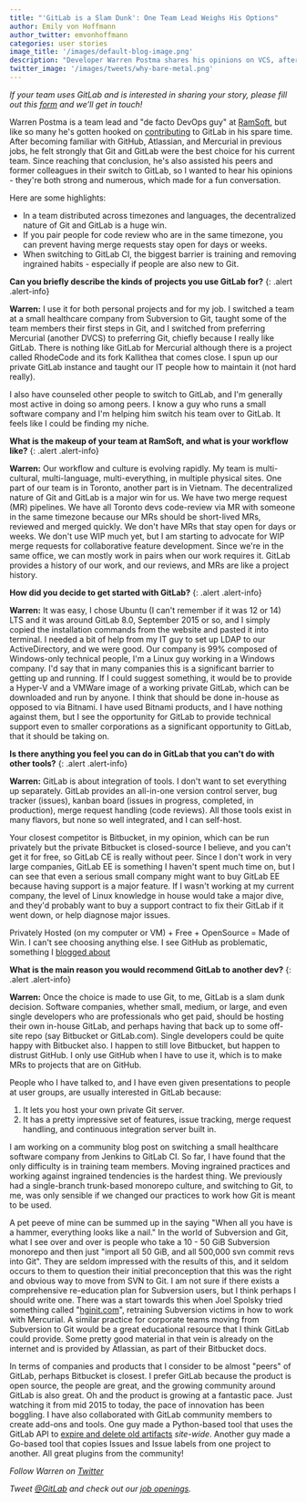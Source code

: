 ```yaml
---
title: "'GitLab is a Slam Dunk': One Team Lead Weighs His Options"
author: Emily von Hoffmann
author_twitter: emvonhoffmann
categories: user stories
image_title: '/images/default-blog-image.png'
description: "Developer Warren Postma shares his opinions on VCS, after years of trying out all the alternatives."
twitter_image: '/images/tweets/why-bare-metal.png'
---
```


_If your team uses GitLab and is interested in sharing your story, please fill out this [form]( https://docs.google.com/a/gitlab.com/forms/d/1K8ZTS1QvSSPos6mVh1ol8ZyagInYctX3fb9eglzeK70/edit)  and we’ll get in touch!_

Warren Postma is a team lead and "de facto DevOps guy" at [RamSoft](https://www.ramsoft.com/), but like so many he's gotten hooked on [contributing](https://gitlab.com/warren.postma) to GitLab in his spare time. After becoming familiar with GitHub, Atlassian, and Mercurial in previous jobs, he felt strongly that Git and GitLab were the best choice for his current team. Since reaching that conclusion, he's also assisted his peers and former colleagues in their switch to GitLab, so I wanted to hear his opinions - they're both strong and numerous, which made for a fun conversation.

<!--more-->

Here are some highlights:
* In a team distributed across timezones and languages, the decentralized nature of Git and GitLab is a huge win.
* If you pair people for code review who are in the same timezone, you can prevent having merge requests stay open for days or weeks.
* When switching to GitLab CI, the biggest barrier is training and removing ingrained habits - especially if people are also new to Git.

**Can you briefly describe the kinds of projects you use GitLab for?**
{: .alert .alert-info}

**Warren:** I use it for both personal projects and for my job. I switched a team at a small healthcare company from Subversion to Git, taught some of the team members their first steps in Git, and I switched from preferring Mercurial (another DVCS) to preferring Git, chiefly because I really like GitLab. There is nothing like GitLab for Mercurial although there is a project called RhodeCode and its fork Kallithea that comes close.  I spun up our private GitLab instance and taught our IT people how to maintain it (not hard really).

I also have counseled other people to switch to GitLab, and I'm generally most active in doing so among peers. I know a guy who runs a small software company and I'm helping him switch his team over to GitLab. It feels like I could be finding my niche.

**What is the makeup of your team at RamSoft, and what is your workflow like?**
{: .alert .alert-info}

**Warren:** Our workflow and culture is evolving rapidly. My team is multi-cultural, multi-language, multi-everything, in multiple physical sites.  One part of our team is in Toronto, another part is in Vietnam. The decentralized nature of Git and GitLab is a major win for us. We have two merge request (MR) pipelines. We have all Toronto devs code-review via MR with someone in the same timezone because our MRs should be short-lived MRs, reviewed and merged quickly.  We don't have MRs that stay open for days or weeks.  We don't use WIP much yet, but I am starting to advocate for WIP merge requests for collaborative feature development. Since we're in the same office, we can mostly work in pairs when our work requires it. GitLab provides a history of our work, and our reviews, and MRs are like a project history.

**How did you decide to get started with GitLab?**
{: .alert .alert-info}

**Warren:** It was easy, I chose Ubuntu (I can't remember if it was 12 or 14) LTS and it was around GitLab 8.0, September 2015 or so, and I simply copied the installation commands from the website and pasted it into terminal.  I needed a bit of help from my IT guy to set up LDAP to our ActiveDirectory, and we were good.
Our company is 99% composed of Windows-only technical people, I'm a Linux guy working in a Windows company.  I'd say that in many companies this is a significant barrier to getting up and running.  If I could suggest something, it would be to provide a Hyper-V and a VMWare image of a working private GitLab, which can be downloaded and run by anyone. I think that should be done in-house as opposed to via Bitnami. I have used Bitnami products, and I have nothing against them, but I see the opportunity for GitLab to provide technical support even to smaller corporations as a significant opportunity to GitLab, that it should be taking on.

**Is there anything you feel you can do in GitLab that you can't do with other tools?**
{: .alert .alert-info}

**Warren:** GitLab is about integration of tools. I don't want to set everything up separately. GitLab provides an all-in-one version control server, bug tracker (issues), kanban board (issues in progress, completed, in production), merge request handling (code reviews). All those tools exist in many flavors, but none so well integrated, and I can self-host.

Your closest competitor is Bitbucket, in my opinion, which can be run privately but the private Bitbucket is closed-source I believe, and you can't get it for free, so GitLab CE is really without peer. Since I don't work in very large companies, GitLab EE is something I haven't spent much time on, but I can see that even a serious small company might want to buy GitLab EE because having support is a major feature. If I wasn't working at my current company, the level of Linux knowledge in house would take a major dive, and they'd probably want to buy a support contract to fix their GitLab if it went down, or help diagnose major issues.

Privately Hosted (on my computer or VM) + Free + OpenSource = Made of Win. I can't see choosing anything else. I see GitHub as problematic, something I [blogged about]( http://linuxcodemonkey.blogspot.ca/2016/11/gitlab-all-things.html)


**What is the main reason you would recommend GitLab to another dev?**
{: .alert .alert-info}

**Warren:** Once the choice is made to use Git, to me, GitLab is a slam dunk decision. Software companies, whether small, medium, or large, and even single developers who are professionals who get paid, should be hosting their own in-house GitLab, and perhaps having that back up to some off-site repo (say Bitbucket or GitLab.com). Single developers could be quite happy with Bitbucket also. I happen to still love Bitbucket, but happen to distrust GitHub. I only use GitHub when I have to use it, which is to make MRs to projects that are on GitHub.

People who I have talked to, and I have even given presentations to people at user groups, are usually interested in GitLab because:

1. It lets you host your own private Git server.
2. It has a pretty impressive set of features, issue tracking, merge request handling, and continuous integration server built in.

I am working on a community blog post on switching a small healthcare software company from Jenkins to GitLab CI. So far, I have found that the only difficulty is in training team members. Moving ingrained practices and working against ingrained tendencies is the hardest thing. We previously had a single-branch trunk-based monorepo culture, and switching to Git, to me, was only sensible if we changed our practices to work how Git is meant to be used.

A pet peeve of mine can be summed up in the saying "When all you have is a hammer, everything looks like a nail." In the world of Subversion and Git, what I see over and over is people who take a 10 - 50 GiB Subversion monorepo and then just "import all 50 GiB, and all 500,000 svn commit revs into Git". They are seldom impressed with the results of this, and it seldom occurs to them to question their initial preconception that this was the right and obvious way to move from SVN to Git. I am not sure if there exists a comprehensive re-education plan for Subversion users, but I think perhaps I should write one. There was a start towards this when Joel Spolsky tried something called "[hginit.com](http://hginit.com/)", retraining Subversion victims in how to work with Mercurial. A similar practice for corporate teams moving from Subversion to Git would be a great educational resource that I think GitLab could provide. Some pretty good material in that vein is already on the internet and is provided by Atlassian, as part of their Bitbucket docs.

In terms of companies and products that I consider to be almost "peers" of GitLab, perhaps Bitbucket is closest. I prefer GitLab because the product is open source, the people are great, and the growing community around GitLab is also great. Oh and the product is growing at a fantastic pace. Just watching it from mid 2015 to today, the pace of innovation has been boggling. I have also collaborated with GitLab community members to create add-ons and tools. One guy made a Python-based tool that uses the GitLab API to [expire and delete old artifacts](https://github.com/JonathonReinhart/gitlab-artifact-cleanup) *site-wide*. Another guy made a Go-based tool that copies Issues and Issue labels from one project to another. All great plugins from the community!


_Follow Warren on [Twitter](https://twitter.com/warrenpostma)_

_Tweet [@GitLab](https://twitter.com/gitlab) and check out our [job openings](https://about.gitlab.com/jobs/)._
